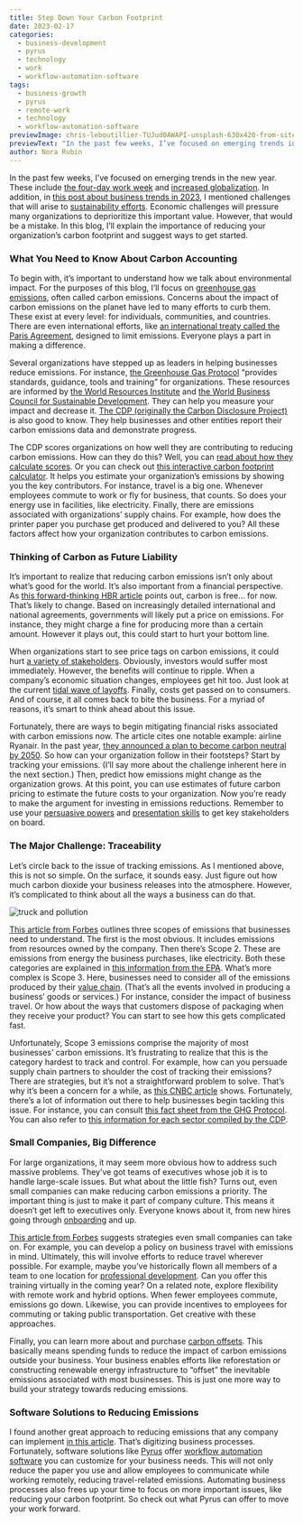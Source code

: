 ```yaml
---
title: Step Down Your Carbon Footprint
date: 2023-02-17
categories:
  - business-development
  - pyrus
  - technology
  - work
  - workflow-automation-software
tags:
  - business-growth
  - pyrus
  - remote-work
  - technology
  - workflow-automation-software
previewImage: chris-leboutillier-TUJud0AWAPI-unsplash-630x420-from-site-en.jpg
previewText: "In the past few weeks, I’ve focused on emerging trends in the new year. These include the four-day work week and increased globalization. In addition, in this post about business trends in 2023, I mentioned challenges that will arise to sustainability efforts. Economic challenges will pressure many organizations to deprioritize this important value. However, that would be a mistake. In this blog, I’ll explain the importance of reducing your organization’s carbon footprint and suggest ways to get started."
author: Nora Rubin
---
```

In the past few weeks, I’ve focused on emerging trends in the new year. These include [the four-day work week](https://pyrus.com/en/blog/argument-four-day-work-week) and [increased globalization](https://pyrus.com/en/blog/the-future-of-global-work). In addition, in [this post about business trends in 2023](https://pyrus.com/en/blog/changing-trends-in-2023), I mentioned challenges that will arise to [sustainability efforts](https://pyrus.com/en/blog/sustainability-sustains-profits). Economic challenges will pressure many organizations to deprioritize this important value. However, that would be a mistake. In this blog, I’ll explain the importance of reducing your organization’s carbon footprint and suggest ways to get started.

### **What You Need to Know About Carbon Accounting**

To begin with, it’s important to understand how we talk about environmental impact. For the purposes of this blog, I’ll focus on [greenhouse gas emissions](https://en.wikipedia.org/wiki/Greenhouse_gas_emissions), often called carbon emissions. Concerns about the impact of carbon emissions on the planet have led to many efforts to curb them. These exist at every level: for individuals, communities, and countries. There are even international efforts, like [an international treaty called the Paris Agreement](https://www.youtube.com/watch?v=5THr3bFj8Z4), designed to limit emissions. Everyone plays a part in making a difference.

Several organizations have stepped up as leaders in helping businesses reduce emissions. For instance, [the Greenhouse Gas Protocol](https://www.youtube.com/watch?v=_urMCfkPdus) “provides standards, guidance, tools and training” for organizations. These resources are informed by [the World Resources Institute](https://www.wri.org/) and [the World Business Council for Sustainable Development](https://www.wbcsd.org/). They can help you measure your impact and decrease it. [The CDP (originally the Carbon Disclosure Project)](https://www.cdp.net/en) is also good to know. They help businesses and other entities report their carbon emissions data and demonstrate progress. 

The CDP scores organizations on how well they are contributing to reducing carbon emissions. How can they do this? Well, you can [read about how they calculate scores](https://www.cdp.net/en/scores/cdp-scores-explained). Or you can check out [this interactive carbon footprint calculator](https://coolclimate.berkeley.edu/business-calculator). It helps you estimate your organization’s emissions by showing you the key contributors. For instance, travel is a big one. Whenever employees commute to work or fly for business, that counts. So does your energy use in facilities, like electricity. Finally, there are emissions associated with organizations’ supply chains. For example, how does the printer paper you purchase get produced and delivered to you? All these factors affect how your organization contributes to carbon emissions.

### **Thinking of Carbon as Future Liability**

It’s important to realize that reducing carbon emissions isn’t only about what’s good for the world. It’s also important from a financial perspective. As [this forward-thinking HBR article](https://hbr.org/2021/10/carbon-might-be-your-companys-biggest-financial-liability) points out, carbon is free… for now. That’s likely to change. Based on increasingly detailed international and national agreements, governments will likely put a price on emissions. For instance, they might charge a fine for producing more than a certain amount. However it plays out, this could start to hurt your bottom line.

When organizations start to see price tags on carbon emissions, it could hurt [a variety of stakeholders](https://pyrus.com/en/blog/hold-on-to-stakeholders). Obviously, investors would suffer most immediately. However, the benefits will continue to ripple. When a company’s economic situation changes, employees get hit too. Just look at the current [tidal wave of layoffs](https://www.nbcnews.com/business/corporations/white-collar-layoffs-rising-which-companies-economic-slowdown-rcna59846). Finally, costs get passed on to consumers. And of course, it all comes back to bite the business. For a myriad of reasons, it’s smart to think ahead about this issue.

Fortunately, there are ways to begin mitigating financial risks associated with carbon emissions now. The article cites one notable example: airline Ryanair. In the past year, [they announced a plan to become carbon neutral by 2050](https://corporate.ryanair.com/news/ryanair-aims-to-become-carbon-neutral-by-2050/). So how can your organization follow in their footsteps? Start by tracking your emissions. (I’ll say more about the challenge inherent here in the next section.) Then, predict how emissions might change as the organization grows. At this point, you can use estimates of future carbon pricing to estimate the future costs to your organization. Now you’re ready to make the argument for investing in emissions reductions. Remember to use your [persuasive powers](https://pyrus.com/en/blog/powers-of-persuasion) and [presentation skills](https://pyrus.com/en/blog/presenting-tips-for-your-next-presentation) to get key stakeholders on board.

### **The Major Challenge: Traceability**

Let’s circle back to the issue of tracking emissions. As I mentioned above, this is not so simple. On the surface, it sounds easy. Just figure out how much carbon dioxide your business releases into the atmosphere. However, it’s complicated to think about all the ways a business can do that.

![truck and pollution](zetong-li-mVqTumQH-c0-unsplash-300x200.webp)

[This article from Forbes](https://www.forbes.com/sites/forbestechcouncil/2023/02/02/simplifying-scope-3-emissions-management-with-supply-chain-traceability/) outlines three scopes of emissions that businesses need to understand. The first is the most obvious. It includes emissions from resources owned by the company. Then there’s Scope 2. These are emissions from energy the business purchases, like electricity. Both these categories are explained in [this information from the EPA](https://www.epa.gov/climateleadership/scope-1-and-scope-2-inventory-guidance). What’s more complex is Scope 3. Here, businesses need to consider all of the emissions produced by their [value chain](https://www.investopedia.com/terms/v/valuechain.asp). (That’s all the events involved in producing a business’ goods or services.) For instance, consider the impact of business travel. Or how about the ways that customers dispose of packaging when they receive your product? You can start to see how this gets complicated fast.

Unfortunately, Scope 3 emissions comprise the majority of most businesses’ carbon emissions. It’s frustrating to realize that this is the category hardest to track and control. For example, how can you persuade supply chain partners to shoulder the cost of tracking their emissions? There are strategies, but it’s not a straightforward problem to solve. That’s why it’s been a concern for a while, as [this CNBC article](https://www.cnbc.com/2021/08/18/apple-amazon-exxon-and-the-toughest-carbon-emissions-to-capture.html) shows. Fortunately, there’s a lot of information out there to help businesses begin tackling this issue. For instance, you can consult [this fact sheet from the GHG Protocol](https://ghgprotocol.org/sites/default/files/standards_supporting/FAQ.pdf). You can also refer to [this information for each sector compiled by the CDP](https://cdn.cdp.net/cdp-production/cms/guidance_docs/pdfs/000/003/504/original/CDP-technical-note-scope-3-relevance-by-sector.pdf?1649687608). 

### **Small Companies, Big Difference**

For large organizations, it may seem more obvious how to address such massive problems. They’ve got teams of executives whose job it is to handle large-scale issues. But what about the little fish? Turns out, even small companies can make reducing carbon emissions a priority. The important thing is just to make it part of company culture. This means it doesn’t get left to executives only. Everyone knows about it, from new hires going through [onboarding](https://pyrus.com/en/blog/on-onboarding-employers-guide) and up.

[This article from Forbes](https://www.forbes.com/sites/forbestechcouncil/2022/09/13/four-ways-to-help-small-companies-achieve-carbon-neutrality/) suggests strategies even small companies can take on. For example, you can develop a policy on business travel with emissions in mind. Ultimately, this will involve efforts to reduce travel wherever possible. For example, maybe you’ve historically flown all members of a team to one location for [professional development](https://pyrus.com/en/blog/developing-effective-professional-development). Can you offer this training virtually in the coming year? On a related note, explore flexibility with remote work and hybrid options. When fewer employees commute, emissions go down. Likewise, you can provide incentives to employees for commuting or taking public transportation. Get creative with these approaches.

Finally, you can learn more about and purchase [carbon offsets](https://www.offsetguide.org/understanding-carbon-offsets/what-is-a-carbon-offset/). This basically means spending funds to reduce the impact of carbon emissions outside your business. Your business enables efforts like reforestation or constructing renewable energy infrastructure to “offset” the inevitable emissions associated with most businesses. This is just one more way to build your strategy towards reducing emissions.

### **Software Solutions to Reducing Emissions**

I found another great approach to reducing emissions that any company can implement [in this article](https://www.forbes.com/sites/forbestechcouncil/2022/12/06/easy-and-cost-effective-ways-to-make-your-tech-business-carbon-neutral/). That’s digitizing business processes. Fortunately, software solutions like [Pyrus](https://pyrus.com/en) offer [workflow automation software](https://pyrus.com/en/workflows) you can customize for your business needs. This will not only reduce the paper you use and allow employees to communicate while working remotely, reducing travel-related emissions. Automating business processes also frees up your time to focus on more important issues, like reducing your carbon footprint. So check out what Pyrus can offer to move your work forward.